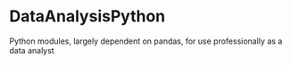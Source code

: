 # DataAnalysisPython
Python modules, largely dependent on pandas, for use professionally as a data analyst
